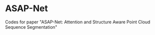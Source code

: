 # ASAP-Net
Codes for paper "ASAP-Net: Attention and Structure Aware Point Cloud Sequence Segmentation"
